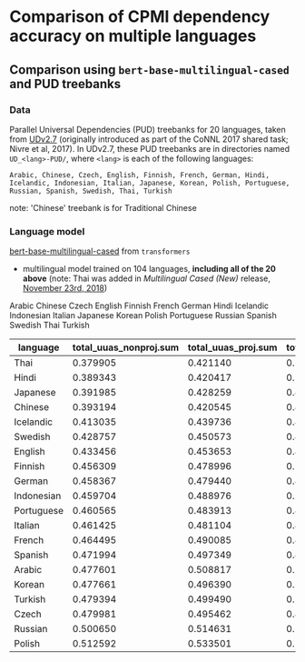 # Comparison of CPMI dependency accuracy on multiple languages



## Comparison using `bert-base-multilingual-cased` and PUD treebanks

### Data
Parallel Universal Dependencies (PUD) treebanks for 20 languages, taken from [UDv2.7](https://lindat.mff.cuni.cz/repository/xmlui/handle/11234/1-3424) (originally introduced as part of the CoNNL 2017 shared task; Nivre et al, 2017).  In UDv2.7, these PUD treebanks are in directories named `UD_<lang>-PUD/`, where `<lang>` is each of the following languages:

    Arabic, Chinese, Czech, English, Finnish, French, German, Hindi, Icelandic, Indonesian, Italian, Japanese, Korean, Polish, Portuguese, Russian, Spanish, Swedish, Thai, Turkish

note: 'Chinese' treebank is for Traditional Chinese

### Language model
[bert-base-multilingual-cased](https://huggingface.co/bert-base-multilingual-cased) from `transformers`

- multilingual model trained on 104 languages, **including all of the 20 above** (note: Thai was added in *Multilingual Cased (New)* release, [November 23rd, 2018](https://github.com/google-research/bert/commit/332a68723c34062b8f58e5fec3e430db4563320a#diff-8acf157d91703385b49c96621276c6511bf96b92fd6d85883c1bb78f798dc9eb))


Arabic Chinese Czech English Finnish French German Hindi Icelandic Indonesian Italian Japanese Korean Polish Portuguese Russian Spanish Swedish Thai Turkish

language      | total_uuas_nonproj.sum | total_uuas_proj.sum | total_uuas_linear
--------------|------------------------|---------------------|-------------------
Thai          |               0.379905 |            0.421140 |          0.559335
Hindi         |               0.389343 |            0.420417 |          0.514417
Japanese      |               0.391985 |            0.428259 |          0.478688
Chinese       |               0.393194 |            0.420545 |          0.453092
Icelandic     |               0.413035 |            0.439736 |          0.493199
Swedish       |               0.428757 |            0.450573 |          0.443012
English       |               0.433456 |            0.453653 |          0.419746
Finnish       |               0.456309 |            0.478996 |          0.518038
German        |               0.458367 |            0.479440 |          0.418214
Indonesian    |               0.459704 |            0.488976 |          0.558109
Portuguese    |               0.460565 |            0.483913 |          0.449874
Italian       |               0.461425 |            0.481104 |          0.451390
French        |               0.464495 |            0.490085 |          0.452455
Spanish       |               0.471994 |            0.497349 |          0.453991
Arabic        |               0.477601 |            0.508817 |          0.580780
Korean        |               0.477661 |            0.496390 |          0.579884
Turkish       |               0.479394 |            0.499490 |          0.545216
Czech         |               0.479981 |            0.495462 |          0.479981
Russian       |               0.500650 |            0.514631 |          0.506828
Polish        |               0.512592 |            0.533501 |          0.541307

